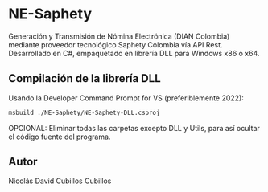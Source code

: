# NE-Saphety

Generación y Transmisión de Nómina Electrónica (DIAN Colombia) mediante proveedor tecnológico Saphety Colombia vía API Rest. Desarrollado en C#, empaquetado en librería DLL para Windows x86 o x64.

## Compilación de la librería DLL

Usando la Developer Command Prompt for VS (preferiblemente 2022):

```bash
msbuild ./NE-Saphety/NE-Saphety-DLL.csproj
```

OPCIONAL: Eliminar todas las carpetas excepto DLL y Utils, para así ocultar el código fuente del programa.

## Autor

Nicolás David Cubillos Cubillos
